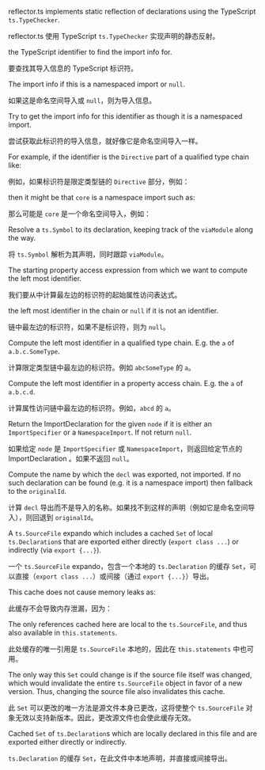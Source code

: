 reflector.ts implements static reflection of declarations using the TypeScript `ts.TypeChecker`.

reflector.ts 使用 TypeScript `ts.TypeChecker` 实现声明的静态反射。

the TypeScript identifier to find the import info for.

要查找其导入信息的 TypeScript 标识符。

The import info if this is a namespaced import or `null`.

如果这是命名空间导入或 `null`，则为导入信息。

Try to get the import info for this identifier as though it is a namespaced import.

尝试获取此标识符的导入信息，就好像它是命名空间导入一样。

For example, if the identifier is the `Directive` part of a qualified type chain like:

例如，如果标识符是限定类型链的 `Directive` 部分，例如：

then it might be that `core` is a namespace import such as:

那么可能是 `core` 是一个命名空间导入，例如：

Resolve a `ts.Symbol` to its declaration, keeping track of the `viaModule` along the way.

将 `ts.Symbol` 解析为其声明，同时跟踪 `viaModule`。

The starting property access expression from which we want to compute
the left most identifier.

我们要从中计算最左边的标识符的起始属性访问表达式。

the left most identifier in the chain or `null` if it is not an identifier.

链中最左边的标识符，如果不是标识符，则为 `null`。

Compute the left most identifier in a qualified type chain. E.g. the `a` of `a.b.c.SomeType`.

计算限定类型链中最左边的标识符。例如 `abcSomeType` 的 `a`。

Compute the left most identifier in a property access chain. E.g. the `a` of `a.b.c.d`.

计算属性访问链中最左边的标识符。例如，`abcd` 的 `a`。

Return the ImportDeclaration for the given `node` if it is either an `ImportSpecifier` or a
`NamespaceImport`. If not return `null`.

如果给定 `node` 是 `ImportSpecifier` 或 `NamespaceImport`，则返回给定节点的 ImportDeclaration
。如果不返回 `null`。

Compute the name by which the `decl` was exported, not imported.
If no such declaration can be found \(e.g. it is a namespace import\)
then fallback to the `originalId`.

计算 `decl` 导出而不是导入的名称。如果找不到这样的声明（例如它是命名空间导入），则回退到
`originalId`。

A `ts.SourceFile` expando which includes a cached `Set` of local `ts.Declaration`s that are
exported either directly \(`export class ...`\) or indirectly \(via `export {...}`\).

一个 `ts.SourceFile` expando，包含一个本地的 `ts.Declaration` 的缓存 `Set`，可以直接（`export
class ...`）或间接（通过 `export {...}`）导出。

This cache does not cause memory leaks as:

此缓存不会导致内存泄漏，因为：

The only references cached here are local to the `ts.SourceFile`, and thus also available in
`this.statements`.

此处缓存的唯一引用是 `ts.SourceFile` 本地的，因此在 `this.statements` 中也可用。

The only way this `Set` could change is if the source file itself was changed, which would
   invalidate the entire `ts.SourceFile` object in favor of a new version. Thus, changing the
   source file also invalidates this cache.

此 `Set` 可以更改的唯一方法是源文件本身已更改，这将使整个 `ts.SourceFile`
对象无效以支持新版本。因此，更改源文件也会使此缓存无效。

Cached `Set` of `ts.Declaration`s which are locally declared in this file and are exported
either directly or indirectly.

`ts.Declaration` 的缓存 `Set`，在此文件中本地声明，并直接或间接导出。